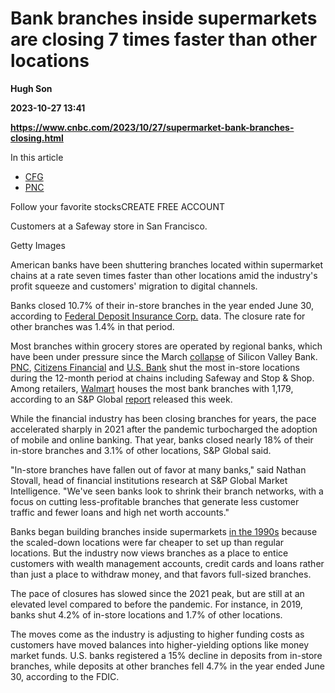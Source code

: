 # Bank branches inside supermarkets are closing 7 times faster than other locations
**Hugh Son**

**2023-10-27 13:41**

**https://www.cnbc.com/2023/10/27/supermarket-bank-branches-closing.html**

In this article

*   [CFG](https://www.cnbc.com/quotes/CFG)
*   [PNC](https://www.cnbc.com/quotes/PNC)

Follow your favorite stocksCREATE FREE ACCOUNT

Customers at a Safeway store in San Francisco.

Getty Images

American banks have been shuttering branches located within supermarket chains at a rate seven times faster than other locations amid the industry's profit squeeze and customers' migration to digital channels.

Banks closed 10.7% of their in-store branches in the year ended June 30, according to [Federal Deposit Insurance Corp.](https://www7.fdic.gov/sod/sodMarketBank.asp?barItem=2) data. The closure rate for other branches was 1.4% in that period.

Most branches within grocery stores are operated by regional banks, which have been under pressure since the March [collapse](https://www.cnbc.com/2023/03/10/silicon-valley-bank-collapse-how-it-happened.html) of Silicon Valley Bank. [PNC](https://www.cnbc.com/quotes/PNC/), [Citizens Financial](https://www.cnbc.com/quotes/CFG/) and [U.S. Bank](https://www.cnbc.com/quotes/USB/) shut the most in-store locations during the 12-month period at chains including Safeway and Stop & Shop. Among retailers, [Walmart](https://www.cnbc.com/quotes/WMT/) houses the most bank branches with 1,179, according to an S&P Global [report](https://www.spglobal.com/marketintelligence/en/news-insights/latest-news-headlines/us-banks-shutter-fewer-in-store-branches-in-wake-of-aggressive-closures-in-2021-77951284) released this week.

While the financial industry has been closing branches for years, the pace accelerated sharply in 2021 after the pandemic turbocharged the adoption of mobile and online banking. That year, banks closed nearly 18% of their in-store branches and 3.1% of other locations, S&P Global said.

"In-store branches have fallen out of favor at many banks," said Nathan Stovall, head of financial institutions research at S&P Global Market Intelligence. "We've seen banks look to shrink their branch networks, with a focus on cutting less-profitable branches that generate less customer traffic and fewer loans and high net worth accounts."

Banks began building branches inside supermarkets [in the 1990s](https://www.newyorkfed.org/medialibrary/media/research/current_issues/ci2-13.pdf) because the scaled-down locations were far cheaper to set up than regular locations. But the industry now views branches as a place to entice customers with wealth management accounts, credit cards and loans rather than just a place to withdraw money, and that favors full-sized branches.

The pace of closures has slowed since the 2021 peak, but are still at an elevated level compared to before the pandemic. For instance, in 2019, banks shut 4.2% of in-store locations and 1.7% of other locations.

The moves come as the industry is adjusting to higher funding costs as customers have moved balances into higher-yielding options like money market funds. U.S. banks registered a 15% decline in deposits from in-store branches, while deposits at other branches fell 4.7% in the year ended June 30, according to the FDIC.
